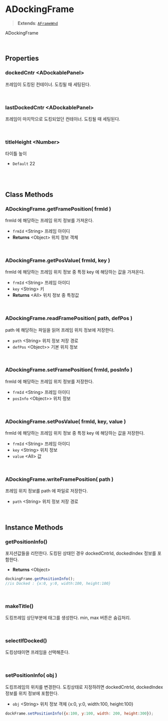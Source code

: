 # ADockingFrame
> **Extends**: [`AFrameWnd`](./AFrameWnd.md)

ADockingFrame

<br/>

## Properties


### dockedCntr \<ADockablePanel>

프레임이 도킹된 컨테이너. 도킹될 때 세팅된다.

<br/>

### lastDockedCntr \<ADockablePanel>

프레임이 마지막으로 도킹되었던 컨테이너. 도킹될 때 세팅된다.

<br/>

### titleHeight \<Number>

타이틀 높이

* `Default` 22

<br/>
<br/>

## Class Methods

### ADockingFrame.getFramePosition( frmId )

frmId 에 해당하는 프레임 위치 정보를 가져온다.

* `frmId` \<String> 프레임 아이디
* **Returns** \<Object> 위치 정보 객체

<br/>

### ADockingFrame.getPosValue( frmId, key )

frmId 에 해당하는 프레임 위치 정보 중 특정 key 에 해당하는 값을 가져온다.

* `frmId` \<String> 프레임 아이디
* `key` \<String> 키
* **Returns** \<All> 위치 정보 중 특정값 

<br/>

### ADockingFrame.readFramePosition( path, defPos )

path 에 해당하는 파일을 읽어 프레임 위치 정보에 저장한다.

* `path` \<String> 위치 정보 저장 경로
* `defPos` \<Object>> 기본 위치 정보

<br/>

### ADockingFrame.setFramePosition( frmId, posInfo )

frmId 에 해당하는 프레임 위치 정보를 저장한다.

* `frmId` \<String> 프레임 아이디
* `posInfo` \<Object>> 위치 정보

<br/>

### ADockingFrame.setPosValue( frmId, key, value )

frmId 에 해당하는 프레임 위치 정보 중 특정 key 에 해당하는 값을 저장한다.

* `frmId` \<String> 프레임 아이디
* `key` \<String> 위치 정보
* `value` \<All> 값

<br/>

### ADockingFrame.writeFramePosition( path )

프레임 위치 정보를 path 에 파일로 저장한다.

* `path` \<String> 위치 정보 저장 경로

<br/>

## Instance Methods

### getPositionInfo()

포지션값들을 리턴한다. 도킹된 상태인 경우 dockedCntrId, dockedIndex 정보를 포함한다.

* **Returns** \<Object>

```js
dockingFrame.getPositionInfo();
//is Docked : {x:0, y:0, width:100, height:100}
```

<br/>

### makeTitle()

도킹프레임 상단부분에 태그를 생성한다. min, max 버튼은 숨김처리.

<br/>

### selectIfDocked()

도킹상태이면 프레임을 선택해준다.

<br/>

### setPositionInfo( obj )

도킹프레임의 위치를 변경한다. 도킹상태로 지정하려면 dockedCntrId, dockedIndex 정보를 위치 정보에 포함한다.

* `obj` \<String> 위치 정보 객체 {x:0, y:0, width:100, height:100}

```js
dockFrame.setPositionInfo({x:100, y:100, width: 200, height:300});
```

<br/>

